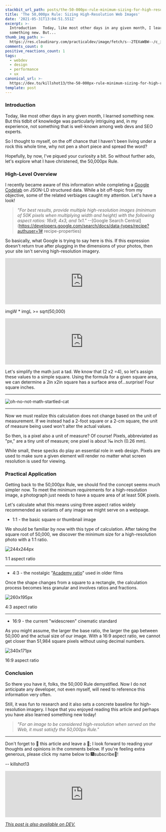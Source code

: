 ```yaml
---
stackbit_url_path: posts/the-50-000px-rule-minimum-sizing-for-high-resolution-web-images-3h5a
title: 'The 50,000px Rule: Sizing High-Resolution Web Images'
date: '2021-05-31T13:04:51.551Z'
excerpt: >-
  Introduction   Today, like most other days in any given month, I learned
  something new. But...
thumb_img_path: >-
  https://res.cloudinary.com/practicaldev/image/fetch/s--2TEXaWBW--/c_imagga_scale,f_auto,fl_progressive,h_420,q_auto,w_1000/https://dev-to-uploads.s3.amazonaws.com/uploads/articles/62918eo623co4ypnpepw.jpg
comments_count: 0
positive_reactions_count: 1
tags:
  - webdev
  - design
  - performance
  - ux
canonical_url: >-
  https://dev.to/killshot13/the-50-000px-rule-minimum-sizing-for-high-resolution-web-images-3h5a
template: post
---
```

### Introduction

Today, like most other days in any given month, I learned something new. But this tidbit of knowledge was particularly intriguing and, in my experience, not something that is well-known among web devs and SEO experts. 

So I thought to myself, on the off chance that I haven't been living under a rock this whole time, why not pen a short piece and spread the word? 

Hopefully, by now, I've piqued your curiosity a bit. So without further ado, let's explore what I have christened, the 50,000px Rule. 

### High-Level Overview

I recently became aware of this information while completing a [Google Codelab](https://codelabs.developers.google.com/) on JSON-LD structured data. While a bit off-topic from my objective, some of the related verbiages caught my attention. Let's have a look! 

>
> _"For best results, provide multiple high-resolution images (minimum of 50K pixels when multiplying width and height) with the following aspect ratios: 16x9, 4x3, and 1x1."_ 
>--[Google Search Central](https://developers.google.com/search/docs/data-types/recipe?authuser=1# recipe-properties)
>

So basically, what Google is trying to say here is this. If this expression doesn't return true after plugging in the dimensions of your photos, then your site isn't serving high-resolution imagery. 


<iframe class="liquidTag" src="https://dev.to/embed/katex?args=" style="border: 0; width: 100%;"></iframe>

 imgW * imgL >= sqrt(50,000)

<iframe class="liquidTag" src="https://dev.to/embed/endkatex?args=" style="border: 0; width: 100%;"></iframe>


Let's simplify the math just a tad. We know that (2 x2 =4), so let's assign these values to a simple square.  Using the formula for a given square area, we can determine a 2in x2in square has a surface area of...surprise! Four square inches. 

---

![oh-no-not-math-startled-cat](https://dev-to-uploads.s3.amazonaws.com/uploads/articles/4mqbpb6wo47181abydhs.jpg)

---

Now we must realize this calculation does not change based on the unit of measurement. If we instead had a 2-foot square or a 2-cm square, the unit of measure being used won't alter the actual values. 

So then, is a pixel also a unit of measure? Of course! Pixels, abbreviated as "px," are a tiny unit of measure; one pixel is about 1⁄96 inch (0.26 mm). 

While small, these specks do play an essential role in web design. Pixels are used to make sure a given element will render no matter what screen resolution is used for viewing. 

### Practical Application

Getting back to the 50,000px Rule, we should find the concept seems much simpler now. To meet the minimum requirements for a  high-resolution image, a photograph just needs to have a square area of at least 50K pixels. 

Let's calculate what this means using three aspect ratios widely recommended as variants of any image we might serve on a webpage.  

- 1:1 - the basic square or thumbnail image

We should be familiar by now with this type of calculation. After taking the square root of 50,000, we discover the minimum size for a high-resolution photo with a 1:1 ratio. 

![244x244px](https://dev-to-uploads.s3.amazonaws.com/uploads/articles/xy31440930kyq6u43jbb.png)<figcaption>1:1 aspect ratio</figcaption>

---

- 4:3 - the nostalgic "[Academy ratio](https://nofilmschool.com/2018/10/creative-weight-43-aspect-ratio)" used in older films

Once the shape changes from a square to a rectangle, the calculation process becomes less granular and involves ratios and fractions. 

![260x195px](https://dev-to-uploads.s3.amazonaws.com/uploads/articles/oal3mnzoshl83atypjx0.png)<figcaption>4:3 aspect ratio</figcaption>

---

- 16:9 - the current "widescreen" cinematic standard

As you might assume, the larger the base ratio, the larger the gap between 50,000 and the actual size of our image. With a 16:9 aspect ratio, we cannot get closer than 51,984 square pixels without using decimal numbers. 

![340x171px](https://dev-to-uploads.s3.amazonaws.com/uploads/articles/fhojuzzc8oxvvrcnew3m.png)<figcaption>16:9 aspect ratio</figcaption>

### Conclusion

So there you have it, folks, the 50,000 Rule demystified. Now I do not anticipate any developer, not even myself, will need to reference this information very often. 

Still, it was fun to research and it also sets a concrete baseline for high-resolution imagery. I hope that you enjoyed reading this article and perhaps you have also learned something new today! 

> *"For an image to be considered high-resolution when served on the Web, it must satisfy the 50,000px Rule."* 

---

Don't forget to 💖 this article and leave a 💭; I look forward to reading your thoughts and opinions in the comments below. If you're feeling extra generous, please click my name below to 🎆subscribe🎇! 

-- killshot13


<iframe class="liquidTag" src="https://dev.to/embed/user?args=killshot13" style="border: 0; width: 100%;"></iframe>




*[This post is also available on DEV.](https://dev.to/killshot13/the-50-000px-rule-minimum-sizing-for-high-resolution-web-images-3h5a)*


<script>
const parent = document.getElementsByTagName('head')[0];
const script = document.createElement('script');
script.type = 'text/javascript';
script.src = 'https://cdnjs.cloudflare.com/ajax/libs/iframe-resizer/4.1.1/iframeResizer.min.js';
script.charset = 'utf-8';
script.onload = function() {
    window.iFrameResize({}, '.liquidTag');
};
parent.appendChild(script);
</script>    
